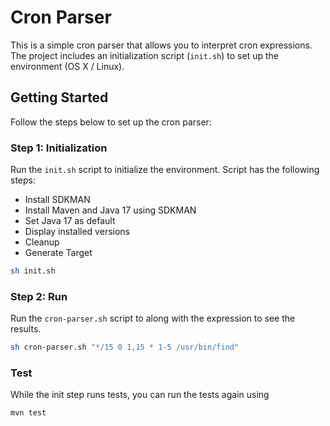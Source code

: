 # Cron Parser

This is a simple cron parser that allows you to interpret cron expressions. The
project includes an initialization script (`init.sh`) to set up the environment (OS X / Linux).

## Getting Started

Follow the steps below to set up the cron parser:

### Step 1: Initialization

Run the `init.sh` script to initialize the environment. Script has the following steps:

- Install SDKMAN
- Install Maven and Java 17 using SDKMAN
- Set Java 17 as default
- Display installed versions
- Cleanup
- Generate Target

```bash
sh init.sh
```

### Step 2: Run

Run the `cron-parser.sh` script to along with the expression to see the results.

```bash
sh cron-parser.sh "*/15 0 1,15 * 1-5 /usr/bin/find"
```

### Test

While the init step runs tests, you can run the tests again using

```bash
mvn test
```

